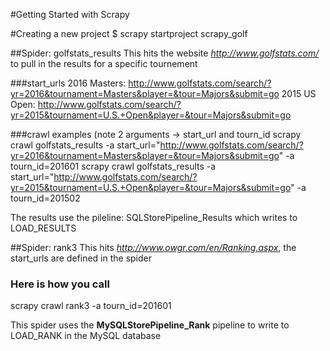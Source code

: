 #Getting Started with Scrapy

#Creating a new project
$ scrapy startproject scrapy_golf

##Spider: golfstats_results
This hits the website *http://www.golfstats.com/* to pull in the results for a specific tournement

###start_urls
2016 Masters: http://www.golfstats.com/search/?yr=2016&tournament=Masters&player=&tour=Majors&submit=go
2015 US Open: http://www.golfstats.com/search/?yr=2015&tournament=U.S.+Open&player=&tour=Majors&submit=go

###crawl examples (note 2 arguments -> start_url and tourn_id
scrapy crawl golfstats_results -a start_url="http://www.golfstats.com/search/?yr=2016&tournament=Masters&player=&tour=Majors&submit=go" -a tourn_id=201601
scrapy crawl golfstats_results -a start_url="http://www.golfstats.com/search/?yr=2015&tournament=U.S.+Open&player=&tour=Majors&submit=go" -a tourn_id=201502

The results use the pileline: SQLStorePipeline_Results which writes to LOAD_RESULTS

##Spider: rank3
This hits *http://www.owgr.com/en/Ranking.aspx*, the start_urls are defined in the spider

### Here is how you call 
scrapy crawl rank3 -a tourn_id=201601

This spider uses the __MySQLStorePipeline_Rank__ pipeline to write to LOAD_RANK in the MySQL database


